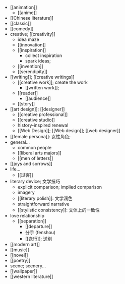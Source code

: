 - [[animation]]
    - [[anime]]
- [[Chinese literature]]
- [[classic]]
- [[comedy]]
- creative; [[creativity]]
    - idea maze
    - [[innovation]]
    - [[inspiration]]
        - collect inspiration
        - spark ideas; 
    - [[invention]]
    - [[serendipity]]
- [[writing]]; [[creative writings]]
    - [[creative work]]; create the work
        - [[written work]];
    - [[reader]]
        - [[audience]]
    - [[story]]
- [[art design]]; [[designer]]
    - [[creative professional]]
    - [[creative studio]]
    - history-inspired renewal
    - [[Web Design]]; [[Web design]]; [[web designer]]
- [[female persona]]: 女性角色; 
- general...
    - common people
    - [[liberal arts majors]]
    - [[men of letters]]
- [[joys and sorrows]]
- life...
    - [[过客]]
- literary device; 文学技巧
    - explicit comparison; implied comparison
    - imagery
    - [[literary polish]]: 文学润色
    - straightforward narrative
    - [[stylistic consistency]]: 文体上的一致性 
- love relationship
    - [[separation]]
        - [[departure]]
        - 分手 (fenshou)
        - [[送行]]; 送别
- [[modern art]]
- [[music]]
- [[novel]]
- [[poetry]]
- scene; scenery...
- [[wallpaper]]
- [[western literature]]
